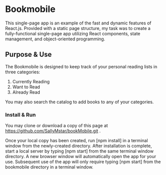 # Bookmobile

This single-page app is an example of the fast and dynamic features of React.js.  Provided
with a static page structure, my task was to create a fully-functional single-page app utilizing
React components, state management, and object-oriented programming.

## Purpose & Use
The Bookmobile is designed to keep track of your personal reading lists in three categories:
1. Currently Reading
2. Want to Read
3. Already Read


You may also search the catalog to add books to any of your categories.

### Install & Run
You may clone or download a copy of this page at https://github.com/SallyMstar/bookMobile.git .

Once your local copy has been created, run [npm install] in a terminal window from the newly-created directory.
After installation is complete, start a local server by typing [npm start] from the same terminal window directory.  A new browser window will automatically open the app for your use.  Subsequent use of the app will only require typing [npm start] from the bookmobile directory in a terminal window.

